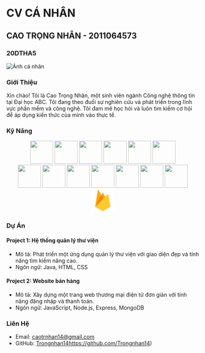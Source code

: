 # CV CÁ NHÂN

## CAO TRỌNG NHÂN - 2011064573

### 20DTHA5

![Ảnh cá nhân](https://scontent.fsgn1-1.fna.fbcdn.net/v/t39.30808-1/399944901_1804198416691830_7967748167005121119_n.jpg?stp=dst-jpg_p240x240&_nc_cat=101&ccb=1-7&_nc_sid=5f2048&_nc_eui2=AeH2S75BRzmzTf1ZIux7pSok0O_Y_x1gzDDQ79j_HWDMMGbxhUKlUVm-Y1zUZEIuc-ECZzoNiBwbonGkqpiCV6E1&_nc_ohc=C0BEevufIJUAX8aH7kl&_nc_ht=scontent.fsgn1-1.fna&oh=00_AfC99G-b9gnckxaTva-WVSXU61YUz0cdlAzdQNBdFstBWA&oe=66020C65)

### Giới Thiệu

Xin chào! Tôi là Cao Trọng Nhân, một sinh viên ngành Công nghệ thông tin tại Đại học ABC. Tôi đang theo đuổi sự nghiên cứu và phát triển trong lĩnh vực phần mềm và công nghệ. Tôi đam mê học hỏi và luôn tìm kiếm cơ hội để áp dụng kiến thức của mình vào thực tế.

### Kỹ Năng

<div align="center">
  
<img src="https://github.com/Subhampreet/Subhampreet/blob/master/logos/c++.png?raw=true" height="60" width="60">
<img src="https://github.com/Subhampreet/Subhampreet/blob/master/logos/JS.png?raw=true" height="60" width="60">
<img src="https://cdn.iconscout.com/icon/free/png-512/node-js-1174925.png" height="60" width="60">
<img src="https://github.com/Subhampreet/Subhampreet/blob/master/logos/next.png?raw=true" height="60" width="60">
<img src="https://github.com/Subhampreet/Subhampreet/blob/master/logos/css.png?raw=true" height="60" width="60">
<img src="https://github.com/Subhampreet/Subhampreet/blob/master/logos/html.png?raw=true" height="60" width="60">

<br>

<img src="https://github.com/Subhampreet/Subhampreet/blob/master/logos/react.png?raw=true" height="60" width="60">
<img src="https://github.com/Subhampreet/Subhampreet/blob/master/logos/php.png?raw=true" height="60" width="60">
<img src="https://github.com/Subhampreet/Subhampreet/blob/master/logos/sql.png?raw=true" height="60" width="60">
<img src="https://github.com/Subhampreet/Subhampreet/blob/master/logos/postgres.png?raw=true" height="60" width="60">
<img src="https://github.com/Subhampreet/Subhampreet/blob/master/logos/git.png?raw=true" height="60" width="60">
<img src="https://github.com/Subhampreet/Subhampreet/blob/master/logos/vs.png?raw=true" height="60" width="60">
<img src="https://github.com/Subhampreet/Subhampreet/blob/master/logos/bootstrap.png?raw=true" height="60" width="60">
<img height="60" src="https://raw.githubusercontent.com/github/explore/80688e429a7d4ef2fca1e82350fe8e3517d3494d/topics/firebase/firebase.png">
</div>

### Dự Án

#### Project 1: Hệ thống quản lý thư viện
- Mô tả: Phát triển một ứng dụng quản lý thư viện với giao diện đẹp và tính năng tìm kiếm nâng cao.
- Ngôn ngữ: Java, HTML, CSS

#### Project 2: Website bán hàng
- Mô tả: Xây dựng một trang web thương mại điện tử đơn giản với tính năng đăng nhập và thanh toán.
- Ngôn ngữ: JavaScript, Node.js, Express, MongoDB

### Liên Hệ

- Email: caotrnhan14@gmail.com
- GitHub: [Trongnhan14](https://github.com/Trongnhan14)https://github.com/Trongnhan14)
